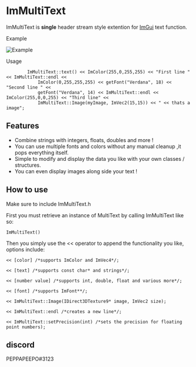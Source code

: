 # ImMultiText

ImMultiText is **single** header stream style extention for [ImGui](https://github.com/ocornut/imgui) text function.

Example

![Example](https://i.postimg.cc/4NBvk8mV/image.png)

Usage

    		ImMultiText::text() << ImColor(255,0,255,255) << "First line " << ImMultiText::endl <<
				ImColor(0,255,255,255) << getFont("Verdana", 18) << "Second line " <<
				getFont("Verdana", 14) << ImMultiText::endl << ImColor(255,0,0,255) << "Third line" <<
				ImMultiText::Image(myImage, ImVec2(15,15)) << " << thats a image";

## Features

 - Combine strings with integers, floats, doubles and more !
 - You can use multiple fonts and colors without any manual cleanup ,it pops everything itself.
 - Simple to modify and display the data you like with your own classes / structures.
 - You can even display images along side your text !

## How to use
Make sure to include ImMultiText.h

First you must retrieve an instance of MultiText by calling ImMultiText like so:

    ImMultiText()

Then you simply use the << operator to append the functionality you like, options include:

    << [color] /*supports ImColor and ImVec4*/;
    
    << [text] /*supports const char* and strings*/;
    
    << [number value] /*supports int, double, float and various more*/;
    
    << [font] /*supports ImFont**/;
    
    << ImMultiText::Image(IDirect3DTexture9* image, ImVec2 size);
    
    << ImMultiText::endl /*creates a new line*/;
    
    << ImMultiText::setPrecision(int) /*sets the precision for floating point numbers);
    
## discord 
PEPPAPEEPO#3123
